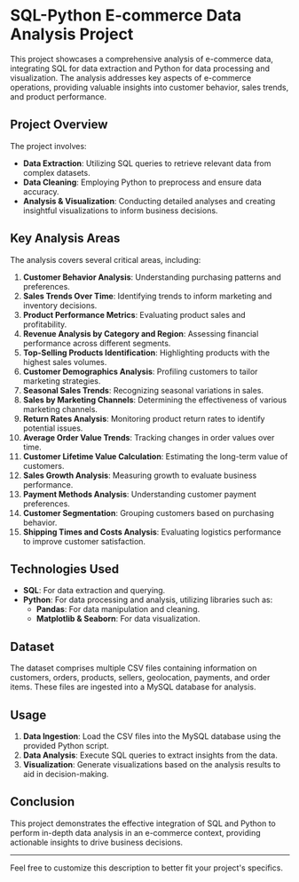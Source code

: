 # SQL-Python E-commerce Data Analysis Project

This project showcases a comprehensive analysis of e-commerce data, integrating SQL for data extraction and Python for data processing and visualization. The analysis addresses key aspects of e-commerce operations, providing valuable insights into customer behavior, sales trends, and product performance.

## Project Overview

The project involves:

- **Data Extraction**: Utilizing SQL queries to retrieve relevant data from complex datasets.
- **Data Cleaning**: Employing Python to preprocess and ensure data accuracy.
- **Analysis & Visualization**: Conducting detailed analyses and creating insightful visualizations to inform business decisions.

## Key Analysis Areas

The analysis covers several critical areas, including:

1. **Customer Behavior Analysis**: Understanding purchasing patterns and preferences.
2. **Sales Trends Over Time**: Identifying trends to inform marketing and inventory decisions.
3. **Product Performance Metrics**: Evaluating product sales and profitability.
4. **Revenue Analysis by Category and Region**: Assessing financial performance across different segments.
5. **Top-Selling Products Identification**: Highlighting products with the highest sales volumes.
6. **Customer Demographics Analysis**: Profiling customers to tailor marketing strategies.
7. **Seasonal Sales Trends**: Recognizing seasonal variations in sales.
8. **Sales by Marketing Channels**: Determining the effectiveness of various marketing channels.
9. **Return Rates Analysis**: Monitoring product return rates to identify potential issues.
10. **Average Order Value Trends**: Tracking changes in order values over time.
11. **Customer Lifetime Value Calculation**: Estimating the long-term value of customers.
12. **Sales Growth Analysis**: Measuring growth to evaluate business performance.
13. **Payment Methods Analysis**: Understanding customer payment preferences.
14. **Customer Segmentation**: Grouping customers based on purchasing behavior.
15. **Shipping Times and Costs Analysis**: Evaluating logistics performance to improve customer satisfaction.

## Technologies Used

- **SQL**: For data extraction and querying.
- **Python**: For data processing and analysis, utilizing libraries such as:
  - **Pandas**: For data manipulation and cleaning.
  - **Matplotlib & Seaborn**: For data visualization.

## Dataset

The dataset comprises multiple CSV files containing information on customers, orders, products, sellers, geolocation, payments, and order items. These files are ingested into a MySQL database for analysis.

## Usage

1. **Data Ingestion**: Load the CSV files into the MySQL database using the provided Python script.
2. **Data Analysis**: Execute SQL queries to extract insights from the data.
3. **Visualization**: Generate visualizations based on the analysis results to aid in decision-making.

## Conclusion

This project demonstrates the effective integration of SQL and Python to perform in-depth data analysis in an e-commerce context, providing actionable insights to drive business decisions.

---

Feel free to customize this description to better fit your project's specifics. 
